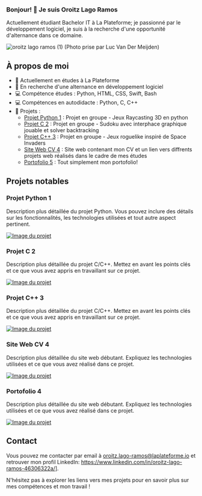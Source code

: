 ### Bonjour! 👋 Je suis Oroitz Lago Ramos
Actuellement étudiant Bachelor IT à La Plateforme; je passionné par le développement logiciel, je suis à la recherche d'une opportunité d'alternance dans ce domaine.


![oroitz lago ramos (1)](https://github.com/oroitz-lago-ramos/oroitz-lago-ramos/assets/125492839/0bf64552-6caf-4902-8fd0-ae2b2ce74b06)
(Photo prise par Luc Van Der Meijden)




## À propos de moi

- 🔭 Actuellement en études à La Plateforme
- 🌱 En recherche d'une alternance en développement logiciel
- 💻 Compétence études : Python, HTML, CSS, Swift, Bash
- 💻 Compétences en autodidacte : Python, C, C++
- 🚀 Projets :
    - [Projet Python 1](lien_vers_le_projet_1) : Projet en groupe - Jeux Raycasting 3D en python
    - [Projet C 2](lien_vers_le_projet_2) : Projet en groupe - Sudoku avec interphace graphique jouable et solver backtracking
    - [Projet C++ 3](lien_vers_le_projet_2) : Projet en groupe - Jeux roguelike inspiré de Space Invaders
    - [Site Web CV 4](lien_vers_le_projet_3) : Site web contenant mon CV et un lien vers diffrents projets web réalisés dans le cadre de mes études
    - [Portofolio 5](lien_vers_le_projet_3) : Tout simplement mon portofolio!

## Projets notables

### Projet Python 1

Description plus détaillée du projet Python. Vous pouvez inclure des détails sur les fonctionnalités, les technologies utilisées et tout autre aspect pertinent.

[![Image du projet](lien_vers_l_image)](lien_vers_le_projet_1)

### Projet C 2

Description plus détaillée du projet C/C++. Mettez en avant les points clés et ce que vous avez appris en travaillant sur ce projet.

[![Image du projet](lien_vers_l_image)](lien_vers_le_projet_2)

### Projet C++ 3

Description plus détaillée du projet C/C++. Mettez en avant les points clés et ce que vous avez appris en travaillant sur ce projet.

[![Image du projet](lien_vers_l_image)](lien_vers_le_projet_2)

### Site Web CV 4

Description plus détaillée du site web débutant. Expliquez les technologies utilisées et ce que vous avez réalisé dans ce projet.

[![Image du projet](lien_vers_l_image)](lien_vers_le_projet_3)

### Portofolio 4

Description plus détaillée du site web débutant. Expliquez les technologies utilisées et ce que vous avez réalisé dans ce projet.

[![Image du projet](lien_vers_l_image)](lien_vers_le_projet_3)

## Contact

Vous pouvez me contacter par email à oroitz.lago-ramos@laplateforme.io et retrouver mon profil LinkedIn: https://www.linkedin.com/in/oroitz-lago-ramos-46306322a/].

N'hésitez pas à explorer les liens vers mes projets pour en savoir plus sur mes compétences et mon travail !
<!--
**oroitz-lago-ramos/oroitz-lago-ramos** is a ✨ _special_ ✨ repository because its `README.md` (this file) appears on your GitHub profile.

Here are some ideas to get you started:

- 🔭 I’m currently working on ...
- 🌱 I’m currently learning ...
- 👯 I’m looking to collaborate on ...
- 🤔 I’m looking for help with ...
- 💬 Ask me about ...
- 📫 How to reach me: ...
- 😄 Pronouns: ...
- ⚡ Fun fact: ...
-->

